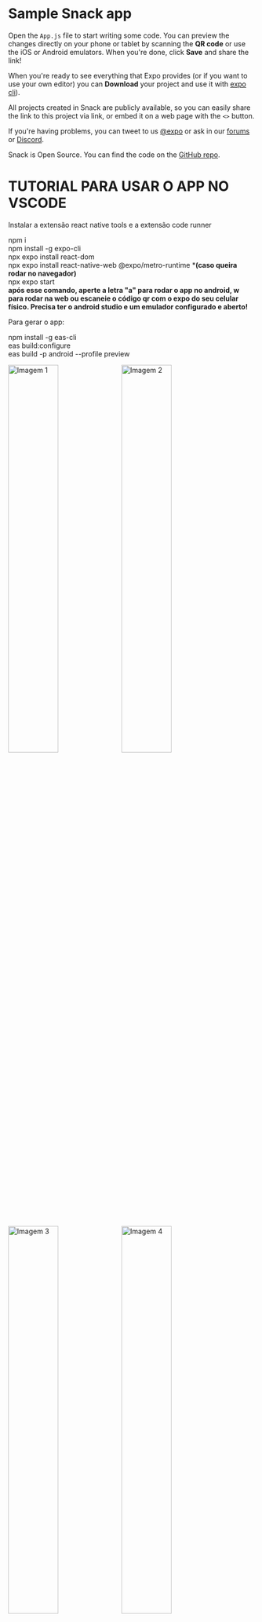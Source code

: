 # Sample Snack app

Open the `App.js` file to start writing some code. You can preview the changes directly on your phone or tablet by scanning the **QR code** or use the iOS or Android emulators. When you're done, click **Save** and share the link!

When you're ready to see everything that Expo provides (or if you want to use your own editor) you can **Download** your project and use it with [expo cli](https://docs.expo.dev/get-started/installation/#expo-cli)).

All projects created in Snack are publicly available, so you can easily share the link to this project via link, or embed it on a web page with the `<>` button.

If you're having problems, you can tweet to us [@expo](https://twitter.com/expo) or ask in our [forums](https://forums.expo.dev/c/expo-dev-tools/61) or [Discord](https://chat.expo.dev/).

Snack is Open Source. You can find the code on the [GitHub repo](https://github.com/expo/snack).

# TUTORIAL PARA USAR O APP NO VSCODE
Instalar a extensão react native tools e a extensão code runner

npm i  
npm install -g expo-cli   
npx expo install react-dom  
npx expo install react-native-web @expo/metro-runtime ***(caso queira rodar no navegador)**  
npx expo start  
**após esse comando, aperte a letra "a" para rodar o app no android, w para rodar na web ou escaneie o código qr com o expo do seu celular físico. Precisa ter o android studio e um emulador configurado e aberto!**

Para gerar o app:  
  
npm install -g eas-cli  
eas build:configure  
eas build -p android --profile preview  


  <img src="https://github.com/user-attachments/assets/f286c4a1-d4b0-4dc3-9c18-50d67f1708de" width="45%" margimTop=10 marginRight=20 alt="Imagem 1">
  <img src="https://github.com/user-attachments/assets/2888ec34-12d8-46c4-be7e-a349f02a4da6" width="45%" alt="Imagem 2">



  <img src="https://github.com/user-attachments/assets/0e70e272-7a1e-4c25-b2a9-277a8019465b" width="45%" alt="Imagem 3">
  <img src="https://github.com/user-attachments/assets/e6615247-8af2-4ec7-b056-57162ecd4b59" width="45%" alt="Imagem 4">











